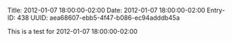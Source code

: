 Title: 2012-01-07 18:00:00-02:00
Date: 2012-01-07 18:00:00-02:00
Entry-ID: 438
UUID: aea68607-ebb5-4f47-b086-ec94adddb45a

This is a test for 2012-01-07 18:00:00-02:00
